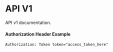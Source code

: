 # API V1

API v1 documentation.

#### Authorization Header Example

```
Authorization: Token token="access_token_here"
```
